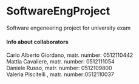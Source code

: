 # SoftwareEngProject
Software engeneering project for university exam



#### Info about collaborators
Carlo Alberto Giordano, matr. number: 0512110442 <br>
Mattia Cavaliere, matr. number: 0512111054 <br>
Daniele Russo, matr. number: 0512109800 <br>
Valeria Piscitelli , matr. number:0512110037 <br>

